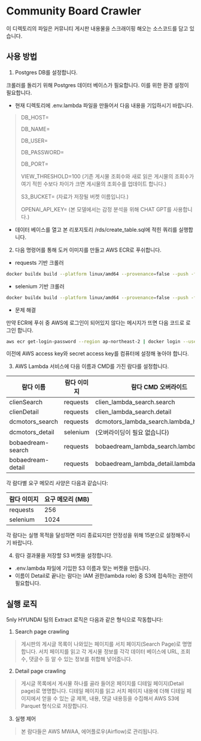 # Community Board Crawler

이 디렉토리의 파일은 커뮤니티 게시판 내용물을 스크래이핑 해오는 소스코드를 담고 있습니다.

## 사용 방법

1. Postgres DB를 설정합니다.

크롤러를 돌리기 위해 Postgres 데이터 베이스가 필요합니다. 이를 위한 환경 설정이 필요합니다.
* 현재 디렉토리에 .env.lambda 파일을 만들어서 다음 내용을 기입하시기 바랍니다.
> DB_HOST=
>
> DB_NAME=
>
> DB_USER=
>
> DB_PASSWORD=
>
> DB_PORT=
>
> VIEW_THRESHOLD=100 (기존 게시물 조회수와 새로 읽은 게시물의 조회수가 여기 적힌 수보다 차이가 크면 게시물의 조회수를 업데이트 합니다.)
>
> S3_BUCKET= (자료가 저장될 버켓 이름입니다.)
>
> OPENAI_API_KEY= (본 모델에서는 감정 분석을 위해 CHAT GPT를 사용합니다.)

* 데이터 베이스를 열고 본 리포지토리 /rds/create_table.sql에 적힌 쿼리를 실행합니다.

2. 다음 명령어를 통해 도커 이미지를 만들고 AWS ECR로 푸쉬합니다.

* requests 기반 크롤러

```bash
docker buildx build --platform linux/amd64 --provenance=false --push -f requests.Dockerfile -t {ECR 주소}:requests .
```

* selenium 기반 크롤러

```bash
docker buildx build --platform linux/amd64 --provenance=false --push -f selenium.Dockerfile -t {ECR 주소}:selenium .
```

* 문제 해결

만약 ECR에 푸쉬 중 AWS에 로그인이 되어있지 않다는 메시지가 뜨면 다음 코드로 로그인 합니다.

```bash
aws ecr get-login-password --region ap-northeast-2 | docker login --username AWS --password-stdin {ECR 주소}
```

이전에 AWS access key와 secret access key를 컴퓨터에 설정해 놓아야 합니다.

3. AWS Lambda 서비스에 다음 이름과 CMD를 가진 람다를 설정합니다.


| 람다 이름           | 람다 이미지 | 람다 CMD 오버라이드                         |
|-------------------|----------|-----------------------------------------|
| clienSearch       | requests | clien_lambda_search.search              |
| clienDetail       | requests | clien_lambda_search.detail              |
| dcmotors_search   | requests | dcmotors_lambda_search.lambda_handler   |
| dcmotors_detail   | selenium | (오버라이딩이 필요 없습니다)                   |
| bobaedream-search | requests | bobaedream_lambda_search.lambda_handler |
| bobaedream-detail | requests | bobaedream_lambda_detail.lambda_handler |

각 람다별 요구 메모리 사양은 다음과 같습니다:

| 람다 이미지 | 요구 메모리 (MB) |
|----------|---------------|
| requests | 256           |
| selenium | 1024          |

각 람다는 실행 목적을 달성하면 미리 종료되지만 안정성을 위해 15분으로 설정해주시기 바랍니다.

4. 람다 결과물을 저장할 S3 버켓을 설정합니다.

* .env.lambda 파일에 기입한 S3 이름과 맞는 버켓을 만듭니다.
* 이름이 Detail로 끝나는 람다는 IAM 권한(lambda role) 중 S3에 접속하는 권한이 필요합니다.



## 실행 로직

5nly HYUNDAI 팀의 Extract 로직은 다음과 같은 형식으로 작동합니다:

1. Search page crawling
> 게시판의 게시글 목록이 나와있는 페이지를 서치 페이지(Search Page)로 명명합니다.
> 서치 페이지를 읽고 각 게시물 정보를 각각 데이터 베이스에 URL, 조회수, 댓글수 등 알 수 있는 정보를 취합해 넣어줍니다.

2. Detail page crawling
> 게시글 목록에서 게시물 하나를 골라 들어온 페이지를 디테일 페이지(Detail page)로 명명합니다.
> 디테일 페이지를 읽고 서치 페이지 내용에 더해 디테일 페이지에서 얻을 수 있는 글 제목, 내용, 댓글 내용등을 수집해서 AWS S3에 Parquet 형식으로 저장합니다.

3. 실행 제어
> 본 람다들은 AWS MWAA, 에어플로우(Airflow)로 관리됩니다.
